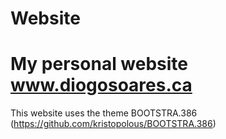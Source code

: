Website
=======

My personal website www.diogosoares.ca
=======
This website uses the theme BOOTSTRA.386 (https://github.com/kristopolous/BOOTSTRA.386)